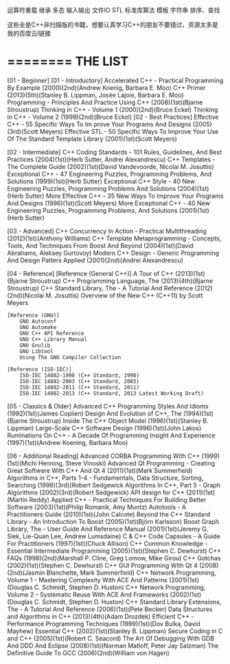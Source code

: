 运算符重载
继承
多态
输入输出
文件IO
STL
标准库算法
模板
字符串
排序、查找


这些全是C++非扫描版的书籍，想要认真学习C++的朋友不要错过，资源太多是我的百度云l链接

========
THE LIST
========
[01 - Beginner]
	[01 - Introductory]
		Accelerated C++ - Practical Programming By Example (2000)(2nd)(Andrew Koenig, Barbara E. Moo)
		C++ Primer (2013)(5th)(Stanley B. Lippman, Josée Lajoie, Barbara E. Moo)
		Programming - Principles And Practice Using C++ (2008)(1st)(Bjarne Stroustrup)
		Thinking in C++ - Volume 1 (2000)(2nd)(Bruce Eckel)
		Thinking in C++ - Volume 2 (1999)(2nd)(Bruce Eckel)
	[02 - Best Practices]
		Effective C++ - 55 Specific Ways To Im
                            prove Your Programs And Designs (2005)(3rd)(Scott Meyers)
		Effective STL - 50 Specific Ways To Improve Your Use Of The Standard Template Library (2001)(1st)(Scott Meyers)
		
[02 - Intermediate]
	C++ Coding Standards - 101 Rules, Guidelines, And Best Practices (2004)(1st)(Herb Sutter, Andrei Alexandrescu)
	C++ Templates - The Complete Guide (2002)(1st)(David Vandevoorde, Nicolai M. Josuttis)
	Exceptional C++ - 47 Engineering Puzzles, Programming Problems, And Solutions (1999)(1st)(Herb Sutter)
	Exceptional C++ Style - 40 New Engineering Puzzles, Programming Problems And Solutions (2004)(1st)(Herb Sutter)
	More Effective C++ - 35 New Ways To Improve Your Programs And Designs (1996)(1st)(Scott Meyers)
	More Exceptional C++ - 40 New Engineering Puzzles, Programming Problems, And Solutions (2001)(1st)(Herb Sutter)
	
[03 - Advanced]
	C++ Concurrency In Action - Practical Multithreading (2012)(1st)(Anthony Williams)
	C++ Template Metaprogramming - Concepts, Tools, And Techniques From Boost And Beyond (2004)(1st)(David Abrahams, Aleksey Gurtovoy)
	Modern C++ Design - Generic Programming And Design Patters Applied (2001)(2nd)(Andrei Alexandrescu)
	
[04 - Reference]
	[Reference (General C++)]
		A Tour of C++ (2013)(1st)(Bjarne Stroustrup)
		C++ Programming Language, The (2013)(4th)(Bjarne Stroustrup)
		C++ Standard Library, The - A Tutorial And Reference (2012)(2nd)(Nicolai M. Josuttis)
		Overview of the New C++ (C++11) by Scott Meyers 
		
	[Reference (GNU)]
		GNU Autoconf
		GNU Automake
		GNU C++ API Reference
		GNU C++ Library Manual
		GNU Gnulib
		GNU Libtool
		Using The GNU Compiler Collection
		
	[Reference (ISO-IEC)]
		ISO-IEC 14882-1998 (C++ Standard, 1998)
		ISO-IEC 14882-2003 (C++ Standard, 2003)
		ISO-IEC 14882-2011 (C++ Standard, 2011)
		ISO-IEC 14882-2013 (C++ Standard, 2013 Latest Working Draft)
	
[05 - Classics & Older]
	Advanced C++ Programming Styles And Idioms (1992)(1st)(James Coplien)
	Design And Evolution of C++, The (1994)(1st)(Bjarne Stroustrup)
	Inside The C++ Object Model (1996)(1st)(Stanley B. Lippman)
	Large-Scale C++ Software Design (1996)(1st)(John Lakos)
	Ruminations On C++ - A Decade Of Programming Insight And Experience (1997)(1st)(Andrew Koening, Barbara Moo)
	
[06 - Additional Reading]
	Advanced CORBA Programming With C++ (1999)(1st)(Michi Henning, Steve Vinoski)
	Advanced Qt Programming - Creating Great Software With C++ And Qt 4 (2011)(1st)(Mark Summerfield)
	Algorithms in C++, Parts 1-4 - Fundamentals, Data Structure, Sorting, Searching (1998)(3rd)(Robert Sedgewick
	Algorithms In C++, Part 5 - Graph Algorithms (2002)(3rd)(Robert Sedgewick)
	API design for C++ (2011)(1st)(Martin Reddy)
	Applied C++ - Practical Techniques For Building Better Software (2003)(1st)(Philip Romanik, Amy Muntz)
	Autotools - A Practitioners Guide (2010)(1st)(John Calcote)
	Beyond the C++ Standard Library - An Introduction To Boost (2005)(1st)(Björn Karlsson)
	Boost Graph Library, The - User Guide And Reference Manual (2001)(1st)(Jeremy G. Siek, Lie-Quan Lee, Andrew Lumsdaine)
	C & C++ Code Capsules - A Guide For Practitioners (1997)(1st)(Chuck Allison)
	C++ Common Knowledge - Essential Intermediate Programming (2005)(1st)(Stephen C. Dewhurst)
	C++ FAQs (1998)(2nd)(Marshall P. Cline, Greg Lomow, Mike Girou)
	C++ Gotchas (2002)(1st)(Stephen C. Dewhurst)
	C++ GUI Programming With Qt 4 (2008)(2nd)(Jasmin Blanchette, Mark Summerfield)
	C++ Network Programming, Volume 1 - Mastering Complexity With ACE And Patterns (2001)(1st)(Douglas C. Schmidt, Stephen D. Huston)
	C++ Network Programming, Volume 2 - Systematic Reuse With ACE And Frameworks (2002)(1st)(Douglas C. Schmidt, Stephen D. Huston)
	C++ Standard Library Extensions, The - A Tutorial And Reference (2006)(1st)(Pete Becker)
	Data Structures and Algorithms in C++ (2013)(4th)(Adam Drozdek)
	Efficient C++ - Performance Programming Techniques (1999)(1st)(Dov Bulka, David Mayhew)
	Essential C++ (2002)(1st)(Stanley B. Lippman)
	Secure Coding in C and C++ (2005)(1st)(Robert C. Seacord)
	The Art Of Debugging With GDB And DDD And Eclipse (2008)(1st)(Norman Matloff, Peter Jay Salzman)
	The Definitive Guide To GCC (2006)(2nd)(William von Hagen)                        